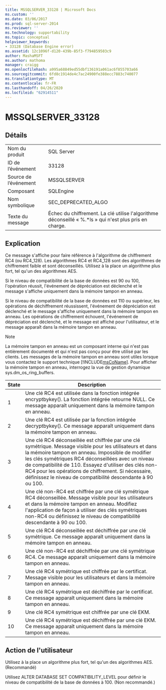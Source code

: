 ```yaml
---
title: MSSQLSERVER_33128 | Microsoft Docs
ms.custom: ''
ms.date: 03/06/2017
ms.prod: sql-server-2014
ms.reviewer: ''
ms.technology: supportability
ms.topic: conceptual
helpviewer_keywords:
- 33128 (Database Engine error)
ms.assetid: 12c1096f-d120-439b-85f3-f794859503c9
author: MashaMSFT
ms.author: mathoma
manager: craigg
ms.openlocfilehash: a995a68849ed55dbf136191a061ac6f855703a66
ms.sourcegitcommit: 6fd8c1914de4c7ac24900fe388ecc7883c740077
ms.translationtype: MT
ms.contentlocale: fr-FR
ms.lasthandoff: 04/26/2020
ms.locfileid: "62914511"
---
```

# <a name="mssqlserver_33128"></a>MSSQLSERVER_33128
    
## <a name="details"></a>Détails  
  
|||  
|-|-|  
|Nom du produit|SQL Server|  
|ID de l’événement|33128|  
|Source de l’événement|MSSQLSERVER|  
|Composant|SQLEngine|  
|Nom symbolique|SEC_DEPRECATED_ALGO|  
|Texte du message|Échec du chiffrement. La clé utilise l'algorithme déconseillé « %.*ls » qui n'est plus pris en charge.|  
  
## <a name="explanation"></a>Explication  
 Ce message s'affiche pour faire référence à l'algorithme de chiffrement RC4 (ou RC4_128). Les algorithmes RC4 et RC4_128 sont des algorithmes de chiffrement faible et sont déconseillés. Utilisez à la place un algorithme plus fort, tel qu'un des algorithmes AES.  
  
 Si le niveau de compatibilité de la base de données est 90 ou 100, l'opération réussit, l'événement de dépréciation est déclenché et le message s'affiche uniquement dans la mémoire tampon en anneau.  
  
 Si le niveau de compatibilité de la base de données est 110 ou supérieur, les opérations de déchiffrement réussissent, l'événement de dépréciation est déclenché et le message s'affiche uniquement dans la mémoire tampon en anneau. Les opérations de chiffrement échouent, l'événement de dépréciation est déclenché, et le message est affiché pour l'utilisateur, et le message apparaît dans la mémoire tampon en anneau.  
  
> [!NOTE]  
>  La mémoire tampon en anneau est un composant interne qui n'est pas entièrement documenté et qui n'est pas conçu pour être utilisé par les clients. Les messages de la mémoire tampon en anneau sont utiles lorsque vous contactez le support technique [!INCLUDE[msCoName](../../includes/msconame-md.md)]. Pour afficher la mémoire tampon en anneau, interrogez la vue de gestion dynamique sys.dm_os_ring_buffers.  
  
|State|Description|  
|-----------|-----------------|  
|1|Une clé RC4 est utilisée dans la fonction intégrée encryptbykey(). La fonction intégrée retourne NULL. Ce message apparaît uniquement dans la mémoire tampon en anneau.|  
|2|Une clé RC4 est utilisée par la fonction intégrée decryptbykey(). Ce message apparaît uniquement dans la mémoire tampon en anneau.|  
|3|Une clé RC4 déconseillée est chiffrée par une clé symétrique. Message visible pour les utilisateurs et dans la mémoire tampon en anneau. Impossible de modifier les clés symétriques RC4 déconseillées avec un niveau de compatibilité de 110. Essayez d'utiliser des clés non-RC4 pour les opérations de chiffrement. Si nécessaire, définissez le niveau de compatibilité descendante à 90 ou 100.|  
|4|Une clé non-RC4 est chiffrée par une clé symétrique RC4 déconseillée. Message visible pour les utilisateurs et dans la mémoire tampon en anneau. Modifiez l'application de façon à utiliser des clés symétriques non-RC4 ou définissez le niveau de compatibilité descendante à 90 ou 100.|  
|5|Une clé RC4 déconseillée est déchiffrée par une clé symétrique. Ce message apparaît uniquement dans la mémoire tampon en anneau.|  
|6|Une clé non-RC4 est déchiffrée par une clé symétrique RC4. Ce message apparaît uniquement dans la mémoire tampon en anneau.|  
|7|Une clé RC4 symétrique est chiffrée par le certificat. Message visible pour les utilisateurs et dans la mémoire tampon en anneau.|  
|8|Une clé RC4 symétrique est déchiffrée par le certificat. Ce message apparaît uniquement dans la mémoire tampon en anneau.|  
|9|Une clé RC4 symétrique est chiffrée par une clé EKM.|  
|10|Une clé RC4 symétrique est déchiffrée par une clé EKM. Ce message apparaît uniquement dans la mémoire tampon en anneau.|  
  
## <a name="user-action"></a>Action de l'utilisateur  
 Utilisez à la place un algorithme plus fort, tel qu'un des algorithmes AES. (Recommandé)  
  
 Utilisez ALTER DATABASE SET COMPATIBILITY_LEVEL pour définir le niveau de compatibilité de la base de données à 100. (Non recommandé.)  
  
  
